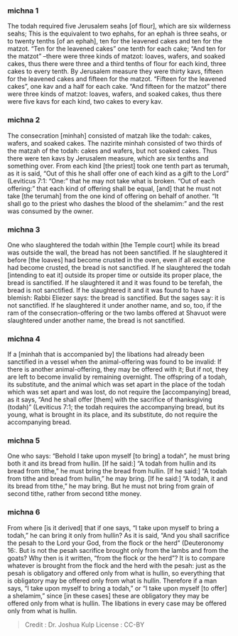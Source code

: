 
### michna 1
The todah required five Jerusalem seahs [of flour], which are six wilderness seahs; This is the equivalent to two ephahs, for an ephah is three seahs, or to twenty tenths [of an ephah], ten for the leavened cakes and ten for the matzot. “Ten for the leavened cakes” one tenth for each cake; “And ten for the matzot” –there were three kinds of matzot: loaves, wafers, and soaked cakes, thus there were three and a third tenths of flour for each kind, three cakes to every tenth. By Jerusalem measure they were thirty kavs, fifteen for the leavened cakes and fifteen for the matzot. “Fifteen for the leavened cakes”, one kav and a half for each cake. “And fifteen for the matzot”  there were three kinds of matzot: loaves, wafers, and soaked cakes, thus there were five kavs for each kind, two cakes to every kav.

### michna 2
The consecration [minhah] consisted of matzah like the todah: cakes, wafers, and soaked cakes. The nazirite minhah consisted of two thirds of the matzah of the todah: cakes and wafers, but not soaked cakes. Thus there were ten kavs by Jerusalem measure, which are six tenths and something over. From each kind [the priest] took one tenth part as terumah, as it is said, “Out of this he shall offer one of each kind as a gift to the Lord” (Leviticus 7:1: “One:” that he may not take what is broken. “Out of each offering:” that each kind of offering shall be equal, [and] that he must not take [the terumah] from the one kind of offering on behalf of another. “It shall go to the priest who dashes the blood of the shelamim:” and the rest was consumed by the owner.

### michna 3
One who slaughtered the todah within [the Temple court] while its bread was outside the wall, the bread has not been sanctified. If he slaughtered it before [the loaves] had become crusted in the oven, even if all except one had become crusted, the bread is not sanctified. If he slaughtered the todah [intending to eat it] outside its proper time or outside its proper place, the bread is sanctified. If he slaughtered it and it was found to be terefah, the bread is not sanctified. If he slaughtered it and it was found to have a blemish: Rabbi Eliezer says: the bread is sanctified. But the sages say: it is not sanctified. If he slaughtered it under another name, and so, too, if the ram of the consecration-offering or the two lambs offered at Shavuot were slaughtered under another name, the bread is not sanctified.

### michna 4
If a [minhah that is accompanied by] the libations had already been sanctified in a vessel when the animal-offering was found to be invalid: If there is another animal-offering, they may be offered with it; But if not, they are left to become invalid by remaining overnight. The offspring of a todah, its substitute, and the animal which was set apart in the place of the todah which was set apart and was lost, do not require the [accompanying] bread, as it says, “And he shall offer [them] with the sacrifice of thanksgiving (todah)” (Leviticus 7:1; the todah requires the accompanying bread, but its young, what is brought in its place, and its substitute, do not require the accompanying bread.

### michna 5
One who says: “Behold I take upon myself [to bring] a todah”, he must bring both it and its bread from hullin. [If he said:] “A todah from hullin and its bread from tithe,” he must bring the bread from hullin. [If he said:] “A todah from tithe and bread from hullin,” he may bring. [If he said:] “A todah, it and its bread from tithe,” he may bring. But he must not bring from grain of second tithe, rather from second tithe money.

### michna 6
From where [is it derived] that if one says, “I take upon myself to bring a todah,” he can bring it only from hullin? As it is said, “And you shall sacrifice the pesah to the Lord your God, from the flock or the herd” (Deuteronomy 16:. But is not the pesah sacrifice brought only from the lambs and from the goats? Why then is it written, “from the flock or the herd”? It is to compare whatever is brought from the flock and the herd with the pesah: just as the pesah is obligatory and offered only from what is hullin, so everything that is obligatory may be offered only from what is hullin. Therefore if a man says, “I take upon myself to bring a todah,” or “I take upon myself [to offer] a shelamim,” since [in these cases] these are obligatory they may be offered only from what is hullin. The libations in every case may be offered only from what is hullin.

>Credit : Dr. Joshua Kulp
>License : CC-BY